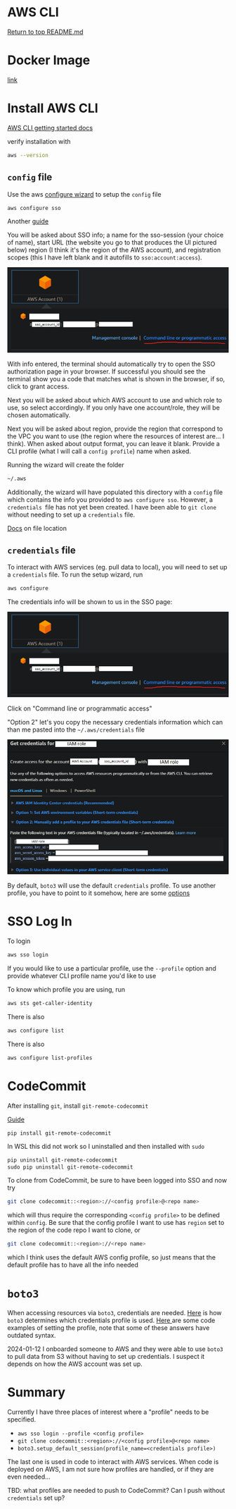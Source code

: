 AWS CLI
=======

[Return to top README.md](../../../README.md)

# Docker Image

[link](https://hub.docker.com/r/amazon/aws-cli)

# Install AWS CLI

[AWS CLI getting started docs](https://docs.aws.amazon.com/cli/latest/userguide/cli-chap-getting-started.html)

verify installation with

```bash
aws --version
```

## `config` file

Use the aws [configure wizard](https://docs.aws.amazon.com/cli/latest/userguide/sso-configure-profile-token.html#sso-configure-profile-token-auto-sso) to setup the `config` file

```bash
aws configure sso
```

Another [guide](https://dev.to/slsbytheodo/understand-the-aws-sso-login-configuration-4am7)

You will be asked about SSO info; a name for the sso-session (your choice of name), start URL (the website you go to that produces the UI pictured below) region (I think it's the region of the AWS account), and registration scopes (this I have left blank and it autofills to `sso:account:access`).

![1704309386385](image/README/1704309386385.png)

With info entered, the terminal should automatically try to open the SSO authorization page in your browser. If successful you should see the terminal show you a code that matches what is shown in the browser, if so, click to grant access.

Next you will be asked about which AWS account to use and which role to use, so select accordingly. If you only have one account/role, they will be chosen automatically.

Next you will be asked about region, provide the region that correspond to the VPC you want to use (the region where the resources of interest are... I think). When asked about output format, you can leave it blank. Provide a CLI profile (what I will call a `config profile`) name when asked.

Running the wizard will create the folder

```bash
~/.aws
```

Additionally, the wizard will have populated this directory with a `config` file which contains the info you provided to `aws configure sso`. However, a `credentials `file has not yet been created. I have been able to `git clone` without needing to set up a `credentials` file.

[Docs](https://docs.aws.amazon.com/sdkref/latest/guide/file-location.html) on file location

## `credentials` file

To interact with AWS services (eg. pull data to local), you will need to set up a `credentials` file. To run the setup wizard, run

```bash
aws configure
```

The credentials info will be shown to us in the SSO page:

![1704309386385](image/README/1704309386385.png)

Click on "Command line or programmatic access"

"Option 2" let's you copy the necessary credentials information which can than me pasted into the `~/.aws/credentials` file

![1704317178807](image/README/1704317178807.png)

By default, `boto3` will use the default `credentials` profile. To use another profile, you have to point to it somehow, here are some [options](https://stackoverflow.com/questions/33378422/how-to-choose-an-aws-profile-when-using-boto3-to-connect-to-cloudfront)

# SSO Log In

To login

```bash
aws sso login
```

If you would like to use a particular profile, use the `--profile` option and provide whatever CLI profile name you'd like to use

To know which profile you are using, run

```bash
aws sts get-caller-identity
```

There is also

```bash
aws configure list
```

There is also

```bash
aws configure list-profiles
```

# CodeCommit

After installing `git`, install `git-remote-codecommit`

[Guide](https://docs.aws.amazon.com/codecommit/latest/userguide/setting-up-git-remote-codecommit.html)

```bash
pip install git-remote-codecommit
```

In WSL this did not work so I uninstalled and then installed with `sudo`

```shell
pip uninstall git-remote-codecommit
sudo pip uninstall git-remote-codecommit
```

To clone from CodeCommit, be sure to have been logged into SSO and now try

```bash
git clone codecommit::<region>://<config profile>@<repo name>
```

which will thus require the corresponding `<config profile>` to be defined within `config`. Be sure that the config profile I want to use has `region` set to the region of the code repo I want to clone, or

```bash
git clone codecommit::<region>://<repo name>
```

which I think uses the default AWS config profile, so just means that the default profile has to have all the info needed

# `boto3`

When accessing resources via `boto3`, credentials are needed. [Here](https://boto3.amazonaws.com/v1/documentation/api/latest/guide/credentials.html) is how `boto3` determines which credentials profile is used. [Here ](https://stackoverflow.com/questions/33378422/how-to-choose-an-aws-profile-when-using-boto3-to-connect-to-cloudfront)are some code examples of setting the profile, note that some of these answers have outdated syntax.

2024-01-12 I onboarded someone to AWS and they were able to use `boto3` to pull data from S3 without having to set up credentials. I suspect it depends on how the AWS account was set up.

# Summary

Currently I have three places of interest where a "profile" needs to be specified.

* `aws sso login --profile <config profile>`
* `git clone codecommit::<region>://<config profile>@<repo name>`
* `boto3.setup_default_session(profile_name=<credentials profile>)`

The last one is used in code to interact with AWS services. When code is deployed on AWS, I am not sure how profiles are handled, or if they are even needed...

TBD: what profiles are needed to push to CodeCommit? Can I push without `credentials` set up?
